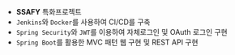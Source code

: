 - **SSAFY** 특화프로젝트
- `Jenkins`와 `Docker`를 사용하여 CI/CD를 구축
- `Spring Security`와 `JWT`를 이용하여 자체로그인 및 OAuth 로그인 구현
- `Spring Boot`를 활용한 MVC 패턴 웹 구현 및 REST API 구현